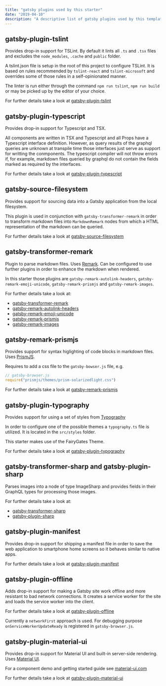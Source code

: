 ```yaml
---
title: "gatsby plugins used by this starter"
date: "2019-04-10"
description: "A descriptive list of gatsby plugins used by this template. For each plugin a short overview, usage in this starter and a link to the plugins site is given."
---
```


## gatsby-plugin-tslint

Provides drop-in support for TSLint. By default it lints all `.ts` and `.tsx` files and excludes the `node_modules`, `.cache` and `public` folder.

A tslint.json file is setup in the root of this project to configure TSLint. It is based on rules recommended by `tslint-react` and `tslint-microsoft` and overrides some of those rules in a self-opinionated manner.

The linter is run either through the command `npm run tslint`, `npm run build` or may be picked up by the editor of your choice.

For further details take a look at [gatsby-plugin-tslint](https://www.gatsbyjs.org/packages/gatsby-plugin-tslint/)

## gatsby-plugin-typescript

Provides drop-in support for Typescript and TSX.

All components are written in TSX and Typescript and all Props have a Typescript interface definition. However, as query results of the graphql queries are unknown at transpile time those interfaces just serve as support for writting the conmponents. The typescript compiler will not throw errors if, for example, markdown files queried by graphql do not contain the fields marked as required by the interfaces.

For further details take a look at [gatsby-plugin-typescript](https://www.gatsbyjs.org/packages/gatsby-plugin-typescript/)

## gatsby-source-filesystem

Provides support for sourcing data into a Gatsby application from the local filesystem.

This plugin is used in conjunction with `gatsby-transformer-remark` in order to transform markdown files into `MarkdownRemark` nodes from which a HTML representation of the markdown can be queried.

For further details take a look at [gatsby-source-filesystem](https://www.gatsbyjs.org/packages/gatsby-source-filesystem/)

## gatsby-transformer-remark

Plugin to parse markdown files. Uses [Remark](http://remark.js.org/ "Remark"). Can be configured to use further plugins in order to enhance the markdown when rendered.

In this starter those plugins are `gatsby-remark-autolink-headers`, `gatsby-remark-emoji-unicode`, `gatsby-remark-prismjs` and `gatsby-remark-images`.

For further details take a look at:

- [gatsby-transformer-remark](https://www.gatsbyjs.org/packages/gatsby-transformer-remark/)
- [gatsby-remark-autolink-headers](https://www.gatsbyjs.org/packages/gatsby-remark-autolink-headers/)
- [gatsby-remark-emoji-unicode](https://www.gatsbyjs.org/packages/gatsby-remark-emoji-unicode/)
- [gatsby-remark-prismjs](https://www.gatsbyjs.org/packages/gatsby-remark-prismjs/)
- [gatsby-remark-images](https://www.gatsbyjs.org/packages/gatsby-remark-images/)

## gatsby-remark-prismjs

Provides support for syntax higlighting of code blocks in markdown files. Uses [PrismJS](http://prismjs.com/ "PrismJS").

Requires to add a css file to the `gatsby-bowser.js` file, e.g.

```javascript
// gatsby-browser.js
require("prismjs/themes/prism-solarizedlight.css")
```

For further details take a look at [gatsby-remark-prismjs](https://www.gatsbyjs.org/packages/gatsby-remark-prismjs/)

## gatsby-plugin-typography

Provides support for using a set of styles from [Typography](https://kyleamathews.github.io/typography.js/)

In order to configure one of the possible themes a `typography.ts` file is utilized. It is located in the `src/styles` folder.

This starter makes use of the FairyGates Theme.

For further details take a look at [gatsby-plugin-typography](https://www.gatsbyjs.org/packages/gatsby-plugin-typography/)

## gatsby-transformer-sharp and gatsby-plugin-sharp

Parses images into a node of type ImageSharp and provides fields in their GraphQL types for processing those images.

For further details take a look at:

- [gatsby-transformer-sharp](https://www.gatsbyjs.org/packages/gatsby-transformer-sharp/)
- [gatsby-plugin-sharp](https://www.gatsbyjs.org/packages/gatsby-plugin-sharp/)

## gatsby-plugin-manifest

Provides drop-in support for shipping a manifest file in order to save the web application to smartphone home screens so it behaves similar to native apps.

For further details take a look at [gatsby-plugin-manifest](https://www.gatsbyjs.org/packages/gatsby-plugin-manifest/)

## gatsby-plugin-offline

Adds drop-in support for making a Gatsby site work offline and more resistant to bad network connections. It creates a service worker for the site and loads the service worker into the client.

For further details take a look at [gatsby-plugin-offline](https://www.gatsbyjs.org/packages/gatsby-plugin-offline/)

Currently a `networkFirst` approach is used. For debugging purpose `onServiceWorkerUpdateReady` is registered in `gatsby-browser.js`.

## gatsby-plugin-material-ui

Provides drop-in support for Material UI and built-in server-side rendering. Uses [Material UI](https://github.com/mui-org/material-ui).

For a component demo and getting started guide see [material-ui.com](https://material-ui.com/getting-started/usage/)

For further details take a look at [gatsby-plugin-material-ui](https://www.gatsbyjs.org/packages/gatsby-plugin-material-ui/)
